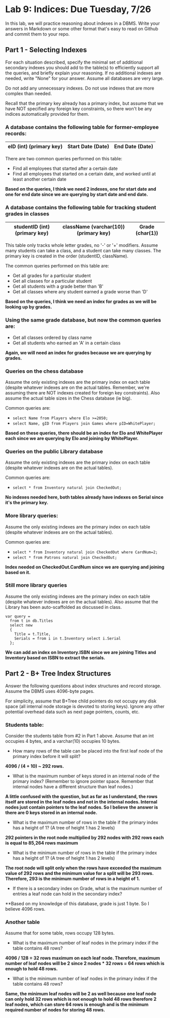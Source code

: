 # Lab 9: Indices: Due Tuesday, 7/26

In this lab, we will practice reasoning about indexes in a DBMS. Write your answers in Markdown or some other format that's easy to read on Github and commit them to your repo.

## Part 1 - Selecting Indexes

For each situation described, specify the minimal set of additional secondary indexes you should add to the table(s) to efficiently support all the queries, and briefly explain your reasoning. If no additional indexes are needed, write "None" for your answer. Assume all databases are very large.

Do not add any unnecessary indexes. Do not use indexes that are more complex than needed.

Recall that the primary key already has a primary index, but assume that we have NOT specified any foreign key constraints, so there won't be any indices automatically provided for them.

### A database contains the following table for former-employee records:

|eID (int) (primary key)| Start Date (Date)|End Date (Date)|
|---|---|---|

There are two common queries performed on this table:

* Find all employees that started after a certain date
* Find all employees that started on a certain date, and worked until at least another certain date

**Based on the queries, I think we need 2 indexes, one for start date and one for end date since we are querying by start date and end date.**


### A database contains the following table for tracking student grades in classes

| studentID (int) (primary key)| className (varchar(10)) (primary key)| Grade (char(1))|
|---|---|---|

This table only tracks whole letter grades, no '-' or '+' modifiers. Assume many students can take a class, and a student can take many classes. The primary key is created in the order (studentID, className).

The common queries performed on this table are:

* Get all grades for a particular student
* Get all classes for a particular student
* Get all students with a grade better than 'B'
* Get all classes where any student earned a grade worse than 'D'

**Based on the queries, I think we need an index for grades as we will be looking up by grades.**

### Using the same grade database, but now the common queries are:

* Get all classes ordered by class name
* Get all students who earned an 'A' in a certain class

**Again, we will need an index for grades because we are querying by grades.**

### Queries on the chess database

Assume the only existing indexes are the primary index on each table (despite whatever indexes are on the actual tables.  Remember, we're assuming there are NOT indexes created for foreign key constraints). Also assume the actual table sizes in the Chess database (ie big).

Common queries are:

* `select Name from Players where Elo >=2050;`
* `select Name, gID from Players join Games where pID=WhitePlayer;`

**Based on these queries, there should be an index for Elo and WhitePlayer each since we are querying by Elo and joining by WhitePlayer.**

### Queries on the public Library database

 Assume the only existing indexes are the primary index on each table (despite whatever indexes are on the actual tables).

Common queries are:

* `select * from Inventory natural join CheckedOut;`

**No indexes needed here, both tables already have indexes on Serial since it's the primary key.**

### More library queries:

Assume the only existing indexes are the primary index on each table (despite whatever indexes are on the actual tables).

Common queries are:

* `select * from Inventory natural join CheckedOut where CardNum=2;`
* `select * from Patrons natural join CheckedOut;`

**Index needed on CheckedOut.CardNum since we are querying and joining based on it.**

### Still more library queries

Assume the only existing indexes are the primary index on each table (despite whatever indexes are on the actual tables). Also assume that the Library has been auto-scaffolded as discussed in class.

```
var query =
  from t in db.Titles
  select new
  {
    Title = t.Title,
    Serials = from i in t.Inventory select i.Serial
  };
```
**We can add an index on Inventory.ISBN since we are joining Titles and Inventory based on ISBN to extract the serials.**
## Part 2 - B+ Tree Index Structures

Answer the following questions about index structures and record storage. Assume the DBMS uses 4096-byte pages.

For simplicity, assume that B+Tree child pointers do not occupy any disk space (all internal node storage is devoted to storing keys). Ignore any other potential overhead data such as next page pointers, counts, etc. 

### Students table:

Consider the students table from #2 in Part 1 above. Assume that an int occupies 4 bytes, and a varchar(10) occupies 10 bytes.


* How many rows of the table can be placed into the first leaf node of the primary index before it will split?

**4096 / (4 + 10) ~ 292 rows.**

* What is the maximum number of keys stored in an internal node of the primary index? (Remember to ignore pointer space. Remember that internal nodes have a different structure than leaf nodes.)

**A little confused with the question, but as far as I understand, the rows itself are stored in the leaf nodes and not in the internal nodes. Internal nodes just contain pointers to the leaf nodes. So I believe the answer is there are 0 keys stored in an internal node.**

* What is the maximum number of rows in the table if the primary index has a height of 1? (A tree of height 1 has 2 levels)

**292 pointers in the root node multiplied by 292 nodes with 292 rows each is equal to 85,264 rows maximum**

* What is the minimum number of rows in the table if the primary index has a height of 1? (A tree of height 1 has 2 levels)

**The root node will split only when the rows have exceeded the maximum value of 292 rows and the minimum value for a split will be 293 rows. Therefore, 293 is the minimum number of rows in a height of 1.**

* If there is a secondary index on Grade, what is the maximum number of entries a leaf node can hold in the secondary index?

**Based on my knowledge of this database, grade is just 1 byte. So I believe 4096 rows.

### Another table

Assume that for some table, rows occupy 128 bytes.

* What is the maximum number of leaf nodes in the primary index if the table contains 48 rows? 

**4096 / 128 = 32 rows maximum on each leaf node. Therefore, maximum number of leaf nodes will be 2 since 2 nodes * 32 rows = 64 rows which is enough to hold 48 rows.**
* What is the minimum number of leaf nodes in the primary index if the table contains 48 rows?

**Same, the minimum leaf nodes will be 2 as well because one leaf node can only hold 32 rows which is not enough to hold 48 rows therefore 2 leaf nodes, which can store 64 rows is enough and is the minimum required number of nodes for storing 48 rows.**

